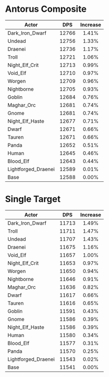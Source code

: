 # Antorus Composite
| Actor | DPS | Increase |
|---|:---:|:---:|
|Dark_Iron_Dwarf|12766|1.41%|
|Undead|12756|1.33%|
|Draenei|12736|1.17%|
|Troll|12721|1.06%|
|Night_Elf_Crit|12713|0.99%|
|Void_Elf|12710|0.97%|
|Worgen|12709|0.96%|
|Nightborne|12705|0.93%|
|Goblin|12684|0.76%|
|Maghar_Orc|12681|0.74%|
|Gnome|12681|0.74%|
|Night_Elf_Haste|12677|0.71%|
|Dwarf|12671|0.66%|
|Tauren|12671|0.66%|
|Panda|12652|0.51%|
|Human|12645|0.46%|
|Blood_Elf|12643|0.44%|
|Lightforged_Draenei|12589|0.01%|
|Base|12588|0.00%|

# Single Target
| Actor | DPS | Increase |
|---|:---:|:---:|
|Dark_Iron_Dwarf|11713|1.49%|
|Troll|11711|1.47%|
|Undead|11707|1.43%|
|Draenei|11675|1.16%|
|Void_Elf|11657|1.00%|
|Night_Elf_Crit|11653|0.97%|
|Worgen|11650|0.94%|
|Nightborne|11646|0.91%|
|Maghar_Orc|11636|0.82%|
|Dwarf|11617|0.66%|
|Tauren|11616|0.65%|
|Goblin|11591|0.43%|
|Gnome|11586|0.39%|
|Night_Elf_Haste|11586|0.39%|
|Human|11580|0.34%|
|Blood_Elf|11577|0.31%|
|Panda|11570|0.25%|
|Lightforged_Draenei|11543|0.02%|
|Base|11541|0.00%|
